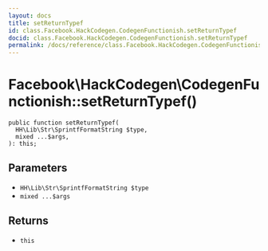 ```yaml
---
layout: docs
title: setReturnTypef
id: class.Facebook.HackCodegen.CodegenFunctionish.setReturnTypef
docid: class.Facebook.HackCodegen.CodegenFunctionish.setReturnTypef
permalink: /docs/reference/class.Facebook.HackCodegen.CodegenFunctionish.setReturnTypef/
---
```

# Facebook\\HackCodegen\\CodegenFunctionish::setReturnTypef()




``` Hack
public function setReturnTypef(
  HH\Lib\Str\SprintfFormatString $type,
  mixed ...$args,
): this;
```




## Parameters




* ` HH\Lib\Str\SprintfFormatString $type `
* ` mixed ...$args `




## Returns




- ` this `